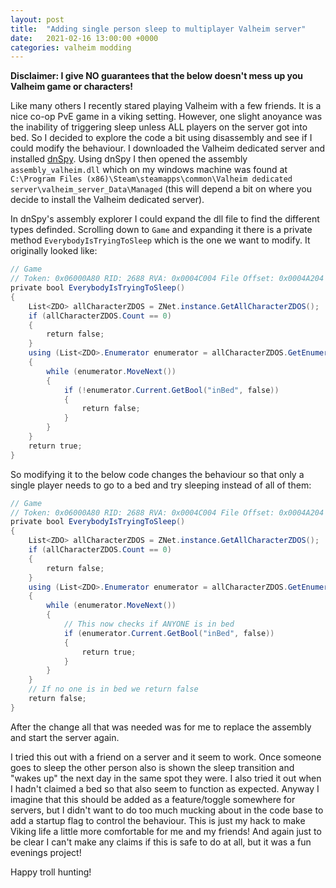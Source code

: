 ```yaml
---
layout: post
title:  "Adding single person sleep to multiplayer Valheim server"
date:   2021-02-16 13:00:00 +0000
categories: valheim modding 
---
```


__Disclaimer: I give NO guarantees that the below doesn't mess up you Valheim game or characters!__

Like many others I recently stared playing Valheim with a few friends. It is a nice co-op PvE game in a viking setting. However, one slight anoyance was the inability of triggering sleep unless ALL players on the server got into bed. So I decided to explore the code a bit using disassembly and see if I could modify the behaviour. I downloaded the Valheim dedicated server and installed [dnSpy](https://github.com/dnSpy/dnSpy). Using dnSpy I then opened the assembly `assembly_valheim.dll` which on my windows machine was found at `C:\Program Files (x86)\Steam\steamapps\common\Valheim dedicated server\valheim_server_Data\Managed` (this will depend a bit on where you decide to install the Valheim dedicated server).

In dnSpy's assembly explorer I could expand the dll file to find the different types definded. Scrolling down to `Game` and expanding it there is a private method `EverybodyIsTryingToSleep` which is the one we want to modify. It originally looked like:

```c#
// Game
// Token: 0x06000A80 RID: 2688 RVA: 0x0004C004 File Offset: 0x0004A204
private bool EverybodyIsTryingToSleep()
{
    List<ZDO> allCharacterZDOS = ZNet.instance.GetAllCharacterZDOS();
    if (allCharacterZDOS.Count == 0)
    {
        return false;
    }
    using (List<ZDO>.Enumerator enumerator = allCharacterZDOS.GetEnumerator())
    {
        while (enumerator.MoveNext())
        {
            if (!enumerator.Current.GetBool("inBed", false))
            {
                return false;
            }
        }
    }
    return true;
}
```

So modifying it to the below code changes the behaviour so that only a single player needs to go to a bed and try sleeping instead of all of them:

```c#
// Game
// Token: 0x06000A80 RID: 2688 RVA: 0x0004C004 File Offset: 0x0004A204
private bool EverybodyIsTryingToSleep()
{
    List<ZDO> allCharacterZDOS = ZNet.instance.GetAllCharacterZDOS();
    if (allCharacterZDOS.Count == 0)
    {
        return false;
    }
    using (List<ZDO>.Enumerator enumerator = allCharacterZDOS.GetEnumerator())
    {
        while (enumerator.MoveNext())
        {
            // This now checks if ANYONE is in bed
            if (enumerator.Current.GetBool("inBed", false))
            {
                return true;
            }
        }
    }
    // If no one is in bed we return false
    return false;
}
```

After the change all that was needed was for me to replace the assembly and start the server again. 

I tried this out with a friend on a server and it seem to work. Once someone goes to sleep the other person also is shown the sleep transition and "wakes up" the next day in the same spot they were. I also tried it out when I hadn't claimed a bed so that also seem to function as expected. Anyway I imagine that this should be added as a feature/toggle somewhere for servers, but I didn't want to do too much mucking about in the code base to add a startup flag to control the behaviour. This is just my hack to make Viking life a little more comfortable for me and my friends! And again just to be clear I can't make any claims if this is safe to do at all, but it was a fun evenings project!

Happy troll hunting!